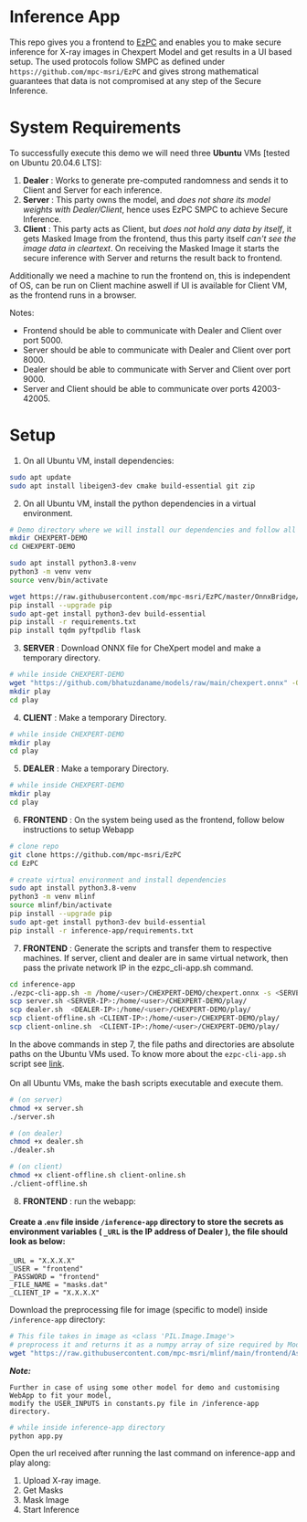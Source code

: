# Inference App
This repo gives you a frontend to [EzPC](https://github.com/mpc-msri/EzPC) and enables you to make secure inference for X-ray images in Chexpert Model and get results in a UI based setup. The used protocols follow SMPC as defined under `https://github.com/mpc-msri/EzPC` and gives strong mathematical guarantees that data is not compromised at any step of the Secure Inference.



# System Requirements
To successfully execute this demo we will need three **Ubuntu** VMs [tested on Ubuntu 20.04.6 LTS]:
1. **Dealer** : Works to generate pre-computed randomness and sends it to Client and Server for each inference. 
2. **Server** : This party owns the model, and _does not share its model weights with Dealer/Client_, hence uses EzPC SMPC to achieve Secure Inference.
3. **Client** : This party acts as Client, but _does not hold any data by itself_, it gets Masked Image from the frontend, thus this party itself _can't see the image data in cleartext_. On receiving the Masked Image it starts the secure inference with Server and returns the result back to frontend.


Additionally we need a machine to run the frontend on, this is independent of OS, can be run on Client machine aswell if UI is available for Client VM, as the frontend runs in a browser.

Notes:
- Frontend should be able to communicate with Dealer and Client over port 5000.
- Server should be able to communicate with Dealer and Client over port 8000.
- Dealer should be able to communicate with Server and Client over port 9000.
- Server and Client should be able to communicate over ports 42003-42005.


# Setup

1. On all Ubuntu VM, install dependencies:
```bash
sudo apt update
sudo apt install libeigen3-dev cmake build-essential git zip
```

2. On all Ubuntu VM, install the python dependencies in a virtual environment.
``` bash
# Demo directory where we will install our dependencies and follow all the further steps.
mkdir CHEXPERT-DEMO
cd CHEXPERT-DEMO

sudo apt install python3.8-venv
python3 -m venv venv
source venv/bin/activate

wget https://raw.githubusercontent.com/mpc-msri/EzPC/master/OnnxBridge/requirements.txt
pip install --upgrade pip
sudo apt-get install python3-dev build-essential
pip install -r requirements.txt
pip install tqdm pyftpdlib flask
```

3. **SERVER** : Download ONNX file for CheXpert model and make a temporary directory.
```bash
# while inside CHEXPERT-DEMO
wget "https://github.com/bhatuzdaname/models/raw/main/chexpert.onnx" -O chexpert.onnx
mkdir play
cd play
```

4. **CLIENT** : Make a temporary Directory.
```bash
# while inside CHEXPERT-DEMO
mkdir play
cd play
```

5. **DEALER** : Make a temporary Directory.
```bash
# while inside CHEXPERT-DEMO
mkdir play
cd play
```

6. **FRONTEND** : On the system being used as the frontend, follow below instructions to setup Webapp
```bash
# clone repo
git clone https://github.com/mpc-msri/EzPC
cd EzPC

# create virtual environment and install dependencies 
sudo apt install python3.8-venv
python3 -m venv mlinf
source mlinf/bin/activate
pip install --upgrade pip
sudo apt-get install python3-dev build-essential
pip install -r inference-app/requirements.txt
```

7. **FRONTEND** : Generate the scripts and transfer them to respective machines. If server, client and dealer are in same virtual network, then pass the private network IP in the ezpc_cli-app.sh command.
```bash
cd inference-app
./ezpc-cli-app.sh -m /home/<user>/CHEXPERT-DEMO/chexpert.onnx -s <SERVER-IP> -d <DEALER-IP> [ -nt <num_threads> ]
scp server.sh <SERVER-IP>:/home/<user>/CHEXPERT-DEMO/play/
scp dealer.sh  <DEALER-IP>:/home/<user>/CHEXPERT-DEMO/play/
scp client-offline.sh <CLIENT-IP>:/home/<user>/CHEXPERT-DEMO/play/
scp client-online.sh  <CLIENT-IP>:/home/<user>/CHEXPERT-DEMO/play/
```
In the above commands in step 7, the file paths and directories are absolute paths on the Ubuntu VMs used. To know more about the `ezpc-cli-app.sh` script see [link](/inference-app/Inference-App.md). <br/><br/>
On all Ubuntu VMs, make the bash scripts executable and execute them.

```bash
# (on server)
chmod +x server.sh
./server.sh

# (on dealer)
chmod +x dealer.sh
./dealer.sh

# (on client)
chmod +x client-offline.sh client-online.sh
./client-offline.sh
```

8. **FRONTEND** : run the webapp:
#### Create a .`env` file inside `/inference-app` directory to store the secrets as environment variables ( `_URL` is the IP address of Dealer ), the file should look as below:
    _URL = "X.X.X.X"
    _USER = "frontend"
    _PASSWORD = "frontend"
    _FILE_NAME = "masks.dat"
    _CLIENT_IP = "X.X.X.X"

Download the preprocessing file for image (specific to model) inside `/inference-app` directory:
```bash
# This file takes in image as <class 'PIL.Image.Image'>
# preprocess it and returns it as a numpy array of size required by Model.
wget "https://raw.githubusercontent.com/mpc-msri/mlinf/main/frontend/Assets/preprocess.py" -O preprocess.py
```
***Note:*** 

    Further in case of using some other model for demo and customising WebApp to fit your model,
    modify the USER_INPUTS in constants.py file in /inference-app directory.

```bash
# while inside inference-app directory
python app.py
```

Open the url received after running the last command on inference-app and play along:
1. Upload X-ray image.
2. Get Masks
3. Mask Image
4. Start Inference




